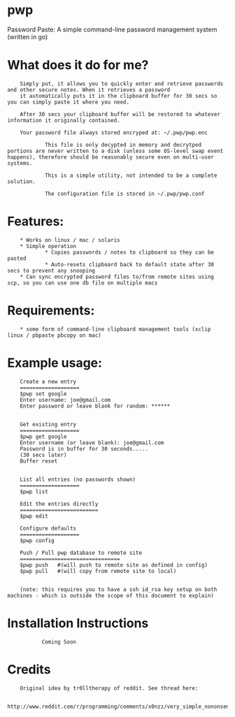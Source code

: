 pwp
===

Password Paste: A simple command-line password management system (written in go)

What does it do for me?
=======================
		

		Simply put, it allows you to quickly enter and retrieve passwords and other secure notes. When it retrieves a password 
		it automatically puts it in the clipboard buffer for 30 secs so you can simply paste it where you need. 

		After 30 secs your clipboard buffer will be restored to whatever information it originally contained. 

		Your password file always stored encryped at: ~/.pwp/pwp.enc
                
                This file is only decypted in memory and decrytped portions are never written to a disk (unless some OS-level swap event happens), therefore should be reasonably secure even on multi-user systems.
                
                This is a simple utility, not intended to be a complete solution.  
                
                The configuration file is stored in ~/.pwp/pwp.conf

Features:
==========
		* Works on linux / mac / solaris
		* Simple operation
                * Copies passwords / notes to clipboard so they can be pasted
                * Auto-resets clipboard back to default state after 30 secs to prevent any snooping
		* Can sync encrypted password files to/from remote sites using scp, so you can use one db file on multiple macs
		

Requirements: 
=============
		* some form of command-line clipboard management tools (xclip linux / pbpaste pbcopy on mac) 


Example usage:
==============
		

		Create a new entry
		===================
		$pwp set google
		Enter username: joe@gmail.com
		Enter password or leave blank for random: ******

	
		Get existing entry
		===================
		$pwp get google
		Enter username (or leave blank): joe@gmail.com
		Password is in buffer for 30 seconds.....
		(30 secs later)
		Buffer reset


		List all entries (no passwords shown)
		===================
		$pwp list

		Edit the entries directly
		=========================
		$pwp edit

		Configure defaults
		===================
		$pwp config

		Push / Pull pwp database to remote site
		================================
		$pwp push 	#(will push to remote site as defined in config)
		$pwp pull 	#(will copy from remote site to local)
	
		
		(note: this requires you to have a ssh id_rsa key setup on both machines - which is outside the scope of this document to explain)

Installation Instructions
=========================
               Coming Soon		

Credits
========

		Original idea by tr0lltherapy of reddit. See thread here: 

		http://www.reddit.com/r/programming/comments/x0nzz/very_simple_nononsense_password_manager_that_uses/c5i7ekn



